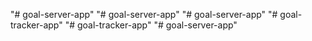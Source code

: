 "# goal-server-app" 
"# goal-server-app" 
"# goal-server-app" 
"# goal-tracker-app" 
"# goal-tracker-app" 
"# goal-server-app" 
